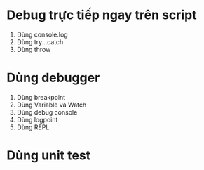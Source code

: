 # Debug trực tiếp ngay trên script
1. Dùng console.log
3. Dùng try...catch
4. Dùng throw

# Dùng debugger
1. Dùng breakpoint
2. Dùng Variable và Watch 
3. Dùng debug console
4. Dùng logpoint
5. Dùng REPL

# Dùng unit test